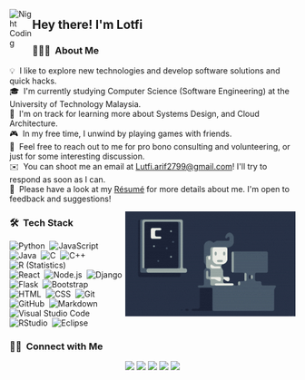 <img alt="Night Coding" src="./assets/Hand%20Wave.gif" width='40' align="left"/><h2>Hey there! I'm Lotfi</h2>

<!-- ## 👋 &nbsp;Hey there! I'm Lotfi -->

### 👨🏻‍💻 &nbsp;About Me

💡 &nbsp;I like to explore new technologies and develop software solutions and quick hacks.\
🎓 &nbsp;I'm currently studying Computer Science (Software Engineering) at the University of Technology Malaysia.\
🌱 &nbsp;I'm on track for learning more about Systems Design, and Cloud Architecture.\
🎮 &nbsp;In my free time, I unwind by playing games with friends.\
💬 &nbsp;Feel free to reach out to me for pro bono consulting and volunteering, or just for some interesting discussion.\
✉️ &nbsp;You can shoot me an email at Lutfi.arif2799@gmail.com! I'll try to respond as soon as I can.\
📄 &nbsp;Please have a look at my [Résumé](https://www.lotfiarif.com/work) for more details about me. I'm open to feedback and suggestions!

<img alt="Night Coding" src="https://raw.githubusercontent.com/AVS1508/AVS1508/master/assets/Night-Coding.gif" align="right"/>

### 🛠 &nbsp;Tech Stack

![Python](https://img.shields.io/badge/-Python-05122A?style=flat&logo=python)&nbsp;
![JavaScript](https://img.shields.io/badge/-JavaScript-05122A?style=flat&logo=javascript)&nbsp;
![Java](https://img.shields.io/badge/-Java-05122A?style=flat&logo=Java&logoColor=FFA518)&nbsp;
![C](https://img.shields.io/badge/-C-05122A?style=flat&logo=C&logoColor=A8B9CC)&nbsp;
![C++](https://img.shields.io/badge/-C++-05122A?style=flat&logo=C%2B%2B&logoColor=00599C)&nbsp;
![R (Statistics)](https://img.shields.io/badge/-R-05122A?style=flat&logo=R&logoColor=276DC3)\
![React](https://img.shields.io/badge/-React-05122A?style=flat&logo=react)&nbsp;
![Node.js](https://img.shields.io/badge/-Node.js-05122A?style=flat&logo=node.js)&nbsp;
![Django](https://img.shields.io/badge/-Django-05122A?style=flat&logo=django&logoColor=092E20)&nbsp;
![Flask](https://img.shields.io/badge/-Flask-05122A?style=flat&logo=flask)&nbsp;
![Bootstrap](https://img.shields.io/badge/-Bootstrap-05122A?style=flat&logo=bootstrap&logoColor=563D7C)\
![HTML](https://img.shields.io/badge/-HTML-05122A?style=flat&logo=HTML5)&nbsp;
![CSS](https://img.shields.io/badge/-CSS-05122A?style=flat&logo=CSS3&logoColor=1572B6)&nbsp;
![Git](https://img.shields.io/badge/-Git-05122A?style=flat&logo=git)&nbsp;
![GitHub](https://img.shields.io/badge/-GitHub-05122A?style=flat&logo=github)&nbsp;
![Markdown](https://img.shields.io/badge/-Markdown-05122A?style=flat&logo=markdown)\
![Visual Studio Code](https://img.shields.io/badge/-Visual%20Studio%20Code-05122A?style=flat&logo=visual-studio-code&logoColor=007ACC)&nbsp;
![RStudio](https://img.shields.io/badge/-RStudio-05122A?style=flat&logo=rstudio)&nbsp;
![Eclipse](https://img.shields.io/badge/-Eclipse-05122A?style=flat&logo=eclipse-ide&logoColor=2C2255)

[//]: # (### ⚙️ &nbsp;GitHub Analytics)

[//]: # ()
[//]: # (<p align="center">)

[//]: # (<a href="https://github.com/AVS1508">)

[//]: # (  <img height="180em" src="https://github-readme-stats-eight-theta.vercel.app/api?username=AVS1508&show_icons=true&theme=algolia&include_all_commits=true&count_private=true"/>)

[//]: # (  <img height="180em" src="https://github-readme-stats-eight-theta.vercel.app/api/top-langs/?username=AVS1508&layout=compact&langs_count=8&theme=algolia"/>)

[//]: # (</a>)

[//]: # (</p>)

### 🤝🏻 &nbsp;Connect with Me

<p align="center">
<a href="https://www.lotfiarif.com"><img src="https://img.shields.io/badge/-LotfiArif.com-3423A6?style=flat&logo=Google-Chrome&logoColor=white"/></a>
<a href="https://linkedin.com/in/lotfiarif"><img src="https://img.shields.io/badge/-Lotfi%20Anwar%20Arif-0077B5?style=flat&logo=Linkedin&logoColor=white"/></a>
<a href="mailto:lutfi.arif2799@gmail.com"><img src="https://img.shields.io/badge/-lutfi.arif2799@gmail.com-D14836?style=flat&logo=Gmail&logoColor=white"/></a>
<a href="https://www.instagram.com/dova.luffy/"><img src="https://img.shields.io/badge/-@dova.luffy-E4405F?style=flat&logo=Instagram&logoColor=white"/></a>
<a href="https://www.facebook.com/LotfiAnwarArif/"><img src="https://img.shields.io/badge/-@LotfiAnwarArif-1877F2?style=flat&logo=Facebook&logoColor=white"/></a>
</p>

